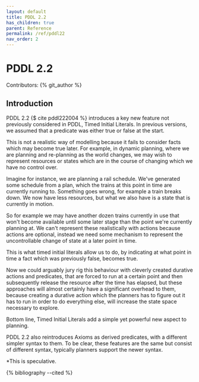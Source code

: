 ```yaml
---
layout: default
title: PDDL 2.2
has_children: true
parent: Reference
permalink: /ref/pddl22
nav_order: 2
---
```

# PDDL 2.2

Contributors: {% git_author %}

## Introduction

PDDL 2.2 {$ cite pddl222004 %} introduces a key new feature not previously considered in PDDL, Timed Initial Literals. In previous versions, we assumed that a predicate was either true or false at the start.

This is not a realistic way of modelling because it fails to consider facts which may become true later. For example, in dynamic planning, where we are planning and re-planning as the world changes, we may wish to represent resources or states which are in the course of changing which we have no control over.

Imagine for instance, we are planning a rail schedule. We've generated some schedule from a plan, which the trains at this point in time are currently running to. Something goes wrong, for example a train breaks down. We now have less resources, but what we also have is a state that is currently in motion.

So for example we may have another dozen trains currently in use that won't become available until some later stage than the point we're currently planning at. We can't represent these realistically with actions because actions are optional, instead we need some mechanism to represent the uncontrollable change of state at a later point in time.

This is what timed initial literals allow us to do, by indicating at what point in time a fact which was previously false, becomes true.

Now we could arguably jury rig this behaviour with cleverly created durative actions and predicates, that are forced to run at a certain point and then subsequently release the resource after the time has elapsed, but these approaches will almost certainly have a significant overhead to them, because creating a durative action which the planners has to figure out it has to run in order to do everything else, will increase the state space necessary to explore.

Bottom line, Timed Initial Literals add a simple yet powerful new aspect to planning.

PDDL 2.2 also reintroduces Axioms as derived predicates, with a different simpler syntax to them. To be clear, these features are the same but consist of different syntax, typically planners support the newer syntax.

*This is speculative.

{% bibliography --cited %}